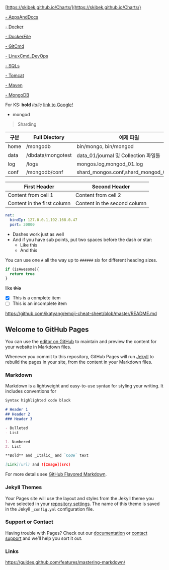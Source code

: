 [https://skibek.github.io/Charts/](https://skibek.github.io/Charts/)

[- AppsAndDocs](docs/AppsAndDocs.md)

[- Docker](docs/Docker.md)

[- DockerFile](docs/DockerFile.md)

[- GitCmd](docs/GitCmd.md)

[- LinuxCmd_DevOps](docs/LinuxCmd_DevOps.md)

[- SQLs](docs/SQLs.md)

[- Tomcat](docs/Tomcat.md)

[- Maven](docs/Maven.md)

[- MongoDB](docs/MongoDB.md)


For KS:
**bold**
*italic*
[link to Google!](http://google.com)
 - mongod
>Sharding

| 구분 | Full Diectory      | 예제 파일                              |
| ---- | ------------------ | -------------------------------------- |
| home | /mongodb           | bin/mongo, bin/mongod                  |
| data | /dbdata/mongotest  | data_01/journal 및 Collection 파일들   |
| log  | /logs              | mongos.log,mongod_01.log               |
| conf | /mongodb/conf      | shard_mongos.conf,shard_mongod_01.conf |

First Header | Second Header
------------ | -------------
Content from cell 1 | Content from cell 2
Content in the first column | Content in the second column

```yaml
net:
  bindIp: 127.0.0.1,192.168.0.47
  port: 30000
```

- Dashes work just as well
- And if you have sub points, put two spaces before the dash or star:
  - Like this
  - And this
  
You can use one `#` all the way up to `######` six for different heading sizes.

```javascript
if (isAwesome){
  return true
}
```

like ~~this~~

- [x] This is a complete item
- [ ] This is an incomplete item

https://github.com/ikatyang/emoji-cheat-sheet/blob/master/README.md

## Welcome to GitHub Pages

You can use the [editor on GitHub](https://github.com/skibek/Charts/edit/master/README.md) to maintain and preview the content for your website in Markdown files.

Whenever you commit to this repository, GitHub Pages will run [Jekyll](https://jekyllrb.com/) to rebuild the pages in your site, from the content in your Markdown files.

### Markdown

Markdown is a lightweight and easy-to-use syntax for styling your writing. It includes conventions for

```markdown
Syntax highlighted code block

# Header 1
## Header 2
### Header 3

- Bulleted
- List

1. Numbered
2. List

**Bold** and _Italic_ and `Code` text

[Link](url) and ![Image](src)
```

For more details see [GitHub Flavored Markdown](https://guides.github.com/features/mastering-markdown/).

### Jekyll Themes

Your Pages site will use the layout and styles from the Jekyll theme you have selected in your [repository settings](https://github.com/skibek/Charts/settings). The name of this theme is saved in the Jekyll `_config.yml` configuration file.

### Support or Contact

Having trouble with Pages? Check out our [documentation](https://help.github.com/categories/github-pages-basics/) or [contact support](https://github.com/contact) and we’ll help you sort it out.

### Links
https://guides.github.com/features/mastering-markdown/
